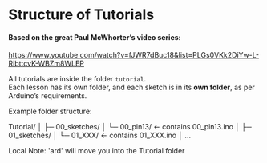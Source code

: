 # Structure of Tutorials

#### Based on the great Paul McWhorter’s video series:
https://www.youtube.com/watch?v=fJWR7dBuc18&list=PLGs0VKk2DiYw-L-RibttcvK-WBZm8WLEP

All tutorials are inside the folder `tutorial`.  
Each lesson has its own folder, and each sketch is in its **own folder**, as per Arduino’s requirements.

Example folder structure:

Tutorial/
│
├─ 00_sketches/
│   └─ 00_pin13/      ← contains 00_pin13.ino
│
├─ 01_sketches/
│   └─ 01_XXX/        ← contains 01_XXX.ino
│
...

Local Note: 'ard' will move you into the Tutorial folder
